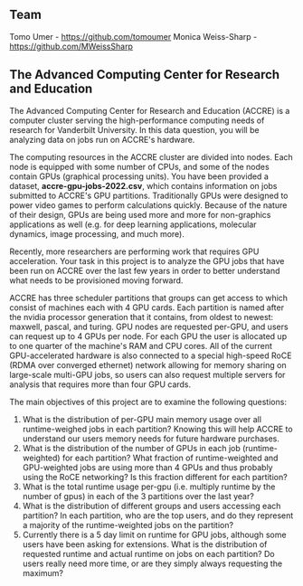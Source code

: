 ## Team
Tomo Umer - https://github.com/tomoumer
Monica Weiss-Sharp - https://github.com/MWeissSharp

## The Advanced Computing Center for Research and Education

The Advanced Computing Center for Research and Education (ACCRE) is a computer cluster serving the high-performance computing needs of research for Vanderbilt University. In this data question, you will be analyzing data on jobs run on ACCRE's hardware.

The computing resources in the ACCRE cluster are divided into nodes. Each node is equipped with some number of CPUs, and some of the nodes contain GPUs (graphical processing units).  You have been provided a dataset, **accre-gpu-jobs-2022.csv**, which contains information on jobs submitted to ACCRE's GPU partitions. Traditionally GPUs were designed to power video games to perform calculations quickly. Because of the nature of their design, GPUs are being used more and more for non-graphics applications as well (e.g. for deep learning applications, molecular dynamics, image processing, and much more).

Recently, more researchers are performing work that requires GPU acceleration. Your task in this project is to analyze the GPU jobs that have been run on ACCRE over the last few years in order to better understand what needs to be provisioned moving forward. 

ACCRE has three scheduler partitions that groups can get access to which consist of machines each with 4 GPU cards. Each partition is named after the nvidia processor generation that it contains, from oldest to newest: maxwell, pascal, and turing. GPU nodes are requested per-GPU, and users can request up to 4 GPUs per node. For each GPU the user is allocated up to one quarter of the machine's RAM and CPU cores. All of the current GPU-accelerated hardware is also connected to a special high-speed RoCE (RDMA over converged ethernet) network allowing for memory sharing on large-scale multi-GPU jobs, so users can also request multiple servers for analysis that requires more than four GPU cards.

The main objectives of this project are to examine the following questions:
1. What is the distribution of per-GPU main memory usage over all runtime-weighed jobs in each partition? Knowing this will help ACCRE to understand our users memory needs for future hardware purchases.
2. What is the distribution of the number of GPUs in each job (runtime-weighted) for each partition? What fraction of runtime-weighted and GPU-weighted jobs are using more than 4 GPUs and thus probably using the RoCE networking? Is this fraction different for each partition?
3. What is the total runtime usage per-gpu (i.e. multiply runtime by the number of gpus) in each of the 3 partitions over the last year?
4. What is the distribution of different groups and users accessing each partition? In each partition, who are the top users, and do they represent a majority of the runtime-weighted jobs on the partition?
5. Currently there is a 5 day limit on runtime for GPU jobs, although some users have been asking for extensions. What is the distribution of requested runtime and actual runtime on jobs on each partition? Do users really need more time, or are they simply always requesting the maximum?
